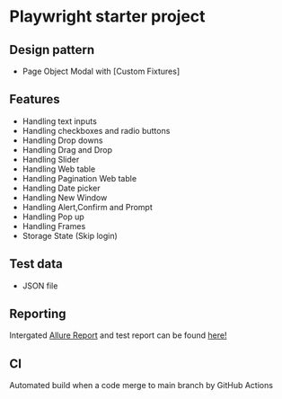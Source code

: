 # Playwright starter project
## Design pattern
- Page Object Modal with [Custom Fixtures]
## Features
-  Handling text inputs
-  Handling checkboxes and radio buttons
-  Handling Drop downs
-  Handling Drag and Drop
-  Handling Slider
-  Handling Web table
-  Handling Pagination Web table
-  Handling Date picker
-  Handling New Window
-  Handling Alert,Confirm and Prompt
-  Handling Pop up
-  Handling Frames
-  Storage State (Skip login)

## Test data
- JSON file

## Reporting
Intergated [Allure Report] and test report can be found [here!]

## CI 
Automated build when a code merge to main branch by  GitHub Actions

[Allure Report]: <https://www.npmjs.com/package/allure-playwright>
[here!]: <https://anson-automate.github.io/playWright/>

